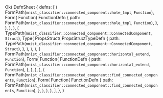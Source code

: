 Ok(
    DefnSheet {
        defns: [
            (
                FormPath(`mnist_classifier::connected_component::hole_tmpl`, `Function`),
                Form(
                    Function(
                        FunctionDefn {
                            path: FormPath(`mnist_classifier::connected_component::hole_tmpl`, `Function`),
                        },
                    ),
                ),
            ),
            (
                TypePath(`mnist_classifier::connected_component::ConnectedComponent`, `Struct`),
                Type(
                    PropsStruct(
                        PropsStructTypeDefn {
                            path: TypePath(`mnist_classifier::connected_component::ConnectedComponent`, `Struct`),
                        },
                    ),
                ),
            ),
            (
                FormPath(`mnist_classifier::connected_component::horizontal_extend`, `Function`),
                Form(
                    Function(
                        FunctionDefn {
                            path: FormPath(`mnist_classifier::connected_component::horizontal_extend`, `Function`),
                        },
                    ),
                ),
            ),
            (
                FormPath(`mnist_classifier::connected_component::find_connected_components`, `Function`),
                Form(
                    Function(
                        FunctionDefn {
                            path: FormPath(`mnist_classifier::connected_component::find_connected_components`, `Function`),
                        },
                    ),
                ),
            ),
        ],
    },
)